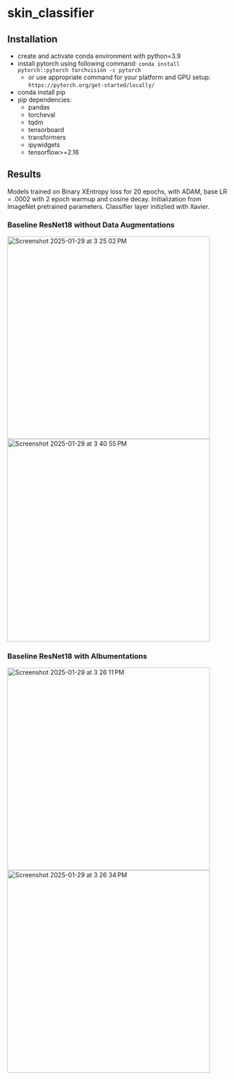 # skin_classifier

## Installation
- create and activate conda environment with python=3.9
- install pytorch using following command:
`conda install pytorch::pytorch torchvision -c pytorch`
  - or use appropriate command for your platform and GPU setup:
`https://pytorch.org/get-started/locally/`
- conda install pip
- pip dependencies:
  - pandas
  - torcheval
  - tqdm
  - tensorboard
  - transformers
  - ipywidgets
  - tensorflow>=2.16


## Results
Models trained on Binary XEntropy loss for 20 epochs, with ADAM, base LR = .0002 with 2 epoch warmup and cosine decay. Initialization from ImageNet pretrained parameters. Classifier layer initizlied with Xavier.

### Baseline ResNet18 without Data Augmentations
<img width="459" alt="Screenshot 2025-01-29 at 3 25 02 PM" src="https://github.com/user-attachments/assets/5412e8cd-ad6e-4f13-a1e7-90b324b46c81" /> </br>
<img width="459" alt="Screenshot 2025-01-29 at 3 40 55 PM" src="https://github.com/user-attachments/assets/da1b63f5-396b-4ab5-8933-6cecbb4ec473" />

### Baseline ResNet18 with Albumentations

<img width="459" alt="Screenshot 2025-01-29 at 3 26 11 PM" src="https://github.com/user-attachments/assets/c5f02b98-9016-4452-97df-3d8bb151adda" />  </br>
<img width="459" alt="Screenshot 2025-01-29 at 3 26 34 PM" src="https://github.com/user-attachments/assets/3dab94a3-69c4-488a-bece-a35a6177e231" />

